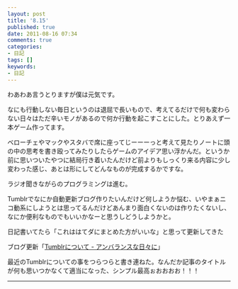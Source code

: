 ```yaml
---
layout: post
title: '8.15'
published: true
date: 2011-08-16 07:34
comments: true
categories:
- 日記
tags: []
keywords:
- 日記
---
```

わあわあ言うとりますが僕は元気です。

なにも行動しない毎日というのは退屈で長いもので、考えてるだけで何も変わらない日々はただ辛いモノがあるので何か行動を起こすことにした。とりあえず一本ゲーム作ってます。

ベローチェやマックやスタバで席に座ってじーーーっと考えて見たりノートに頭の中の思考を書き殴ってみたりしたらゲームのアイデア思い浮かんだ。というか前に思いついたやつに結局行き着いたんだけど前よりもしっくり来る内容に少し変わった感じ、あとは形にしてどんなものが完成するかですな。

ラジオ聞きながらのプログラミングは進む。

Tumblrでなにか自動更新ブログ作りたいんだけど何しようか悩む、いやまぁニコ動系にしようとは思ってるんだけどあんまり面白くないのは作りたくないし、なにか便利なものでもいいかなーと思うしどうしようかと。

日記書いてたら「これははてダにまとめた方がいいな」と思って更新してきた

ブログ更新「[Tumblrについて - アンバランスな日々に](http://d.hatena.ne.jp/soramugi/20110816/1313447438 "Tumblrについて - アンバランスな日々に")」

最近のTumblrについての事をつらつらと書き連ねた。なんだか記事のタイトルが何も思いつかなくて適当になった、シンプル最高ぉおおおお！！！

---

